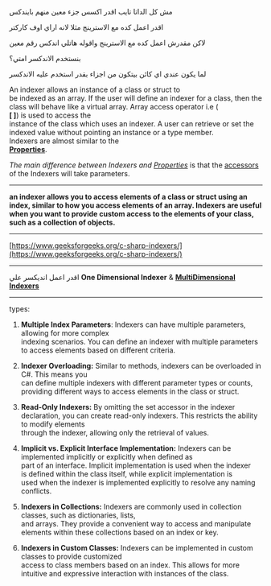 مش كل الداتا تايب اقدر اكسس جزء معين منهم بايندكس

اقدر اعمل كده مع الاسترينج مثلا لانه اراي اوف كاركتر

لاكن مقدرش اعمل كده مع الاسترينج واقوله هاتلي اندكس رقم معين

  

بنستخدم الاندكسر امتي؟

لما يكون عندي اي كائن بيتكون من اجزاء بقدر استخدم عليه الاندكسر

  

An indexer allows an instance of a class or struct to  
be indexed as an array. If the user will define an indexer for a class, then the class will behave like a virtual array. Array access operator i.e (  
**[ ]**) is used to access the  
instance of the class which uses an indexer. A user can retrieve or set the indexed value without pointing an instance or a type member.  
Indexers are almost similar to the  
[**Properties**](https://www.geeksforgeeks.org/c-properties/).

_The main difference between Indexers and_ [_Properties_](https://www.geeksforgeeks.org/c-properties/) is that the [accessors](https://www.geeksforgeeks.org/c-properties/) of the Indexers will take parameters.

---

**an indexer allows you to access elements of a class or struct using an index, similar to how you access elements of an array. Indexers are useful when you want to provide custom access to the elements of your class, such as a collection of objects.**

---

[https://www.geeksforgeeks.org/c-sharp-indexers/](https://www.geeksforgeeks.org/c-sharp-indexers/)

---

اقدر اعمل انديكسر علي **One Dimensional Indexer** & [**MultiDimensional Indexers**](https://www.geeksforgeeks.org/c-multidimensional-indexers/)

---

types:

1. **Multiple Index Parameters**: Indexers can have multiple parameters, allowing for more complex  
    indexing scenarios. You can define an indexer with multiple parameters  
    to access elements based on different criteria.  
    
2. **Indexer Overloading:** Similar to methods, indexers can be overloaded in C#. This means you  
    can define multiple indexers with different parameter types or counts,  
    providing different ways to access elements in the class or struct.  
    
3. **Read-Only Indexers:** By omitting the set accessor in the indexer declaration, you can create read-only indexers. This restricts the ability to modify elements  
    through the indexer, allowing only the retrieval of values.  
    
4. **Implicit vs. Explicit Interface Implementation:** Indexers can be implemented implicitly or explicitly when defined as  
    part of an interface. Implicit implementation is used when the indexer  
    is defined within the class itself, while explicit implementation is  
    used when the indexer is implemented explicitly to resolve any naming  
    conflicts.  
    
5. **Indexers in Collections:** Indexers are commonly used in collection classes, such as dictionaries, lists,  
    and arrays. They provide a convenient way to access and manipulate  
    elements within these collections based on an index or key.  
    
6. **Indexers in Custom Classes:** Indexers can be implemented in custom classes to provide customized  
    access to class members based on an index. This allows for more  
    intuitive and expressive interaction with instances of the class.